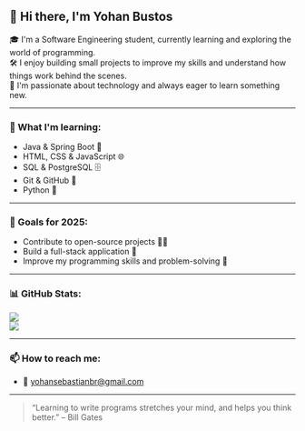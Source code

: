 ## 👋 Hi there, I'm Yohan Bustos

🎓 I'm a Software Engineering student, currently learning and exploring the world of programming.  
🛠️ I enjoy building small projects to improve my skills and understand how things work behind the scenes.  
🚀 I'm passionate about technology and always eager to learn something new.

---

### 🧠 What I'm learning:
- Java & Spring Boot 🌱
- HTML, CSS & JavaScript 🌐
- SQL & PostgreSQL 🗄️
- Git & GitHub 🧰
- Python 🐍

---

### 📌 Goals for 2025:
- Contribute to open-source projects 👨‍💻  
- Build a full-stack application 🧱  
- Improve my programming skills and problem-solving 📘  

---

### 📊 GitHub Stats:
![](https://github-readme-stats.vercel.app/api?username=Yosiber&theme=holi&hide_border=false&include_all_commits=true&count_private=true)<br/>
![](https://github-readme-stats.vercel.app/api/top-langs/?username=Yosiber&theme=holi&hide_border=false&include_all_commits=true&count_private=true&layout=compact)  

---

### 📫 How to reach me:
- 📧 yohansebastianbr@gmail.com

---

> “Learning to write programs stretches your mind, and helps you think better.” – Bill Gates

